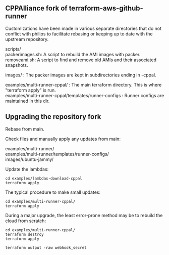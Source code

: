 
## CPPAlliance fork of terraform-aws-github-runner  

Customizations have been made in various separate directories that do not conflict with philips to facilitate rebasing or keeping up to date with the upstream repository.  

scripts/  
  packerimages.sh: A script to rebuild the AMI images with packer.  
  removeami.sh: A script to find and remove old AMIs and their associated snapshots.  

images/ :  The packer images are kept in subdirectories ending in -cppal. 

examples/multi-runner-cppal/ : The main terraform directory. This is where "terraform apply" is run.  
examples/multi-runner-cppal/templates/runner-configs : Runner configs are maintained in this dir.  

## Upgrading the repository fork  

Rebase from main.  

Check files and manually apply any updates from main:  

examples/multi-runner/  
examples/multi-runner/templates/runner-configs/  
images/ubuntu-jammy/  

Update the lambdas:  
```
cd examples/lambdas-download-cppal  
terraform apply  
```

The typical procedure to make small updates:  
```
cd examples/multi-runner-cppal/
terraform apply  
```

During a major upgrade, the least error-prone method may be to rebuild the cloud from scratch:  
```
cd examples/multi-runner-cppal/
terraform destroy  
terraform apply  

terraform output -raw webhook_secret  
```

